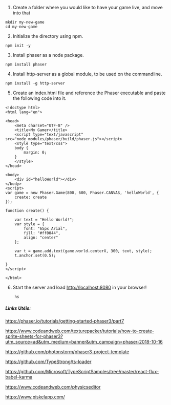 1. Create a folder where you would like to have your game live, and move into that

```
mkdir my-new-game
cd my-new-game
```

2. Initialize the directory using npm.

```
npm init -y
```

3. Install phaser as a node package.

```
npm install phaser
```

4. Install http-server as a global module, to be used on the commandline.

```
npm install -g http-server
```

5. Create an index.html file and reference the Phaser executable and paste the following code into it.

```
<!doctype html>
<html lang="en">

<head>
    <meta charset="UTF-8" />
    <title>My Gamer</title>
    <script type="text/javascript" src="node_modules/phaser/build/phaser.js"></script>
    <style type="text/css">
    body {
        margin: 0;
    }
    </style>
</head>

<body>
    <div id="helloWorld"></div>
</body>
<script>
var game = new Phaser.Game(800, 600, Phaser.CANVAS, 'helloWorld', {
    create: create
});

function create() {

    var text = "Hello World!";
    var style = {
        font: "65px Arial",
        fill: "#ff0044",
        align: "center"
    };

    var t = game.add.text(game.world.centerX, 300, text, style);
    t.anchor.set(0.5);

}
</script>

</html>
```

6. Start the server and load [http://localhost:8080](http://localhost:8080/) in your browser!

```
    hs    
```



##### Links Utéis:

https://phaser.io/tutorials/getting-started-phaser3/part7

https://www.codeandweb.com/texturepacker/tutorials/how-to-create-sprite-sheets-for-phaser3?utm_source=ad&utm_medium=banner&utm_campaign=phaser-2018-10-16

https://github.com/photonstorm/phaser3-project-template

https://github.com/TypeStrong/ts-loader

https://github.com/Microsoft/TypeScriptSamples/tree/master/react-flux-babel-karma

https://www.codeandweb.com/physicseditor

https://www.piskelapp.com/



